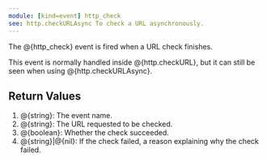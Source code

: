 ```yaml
---
module: [kind=event] http_check
see: http.checkURLAsync To check a URL asynchronously.
---
```


The @{http_check} event is fired when a URL check finishes.

This event is normally handled inside @{http.checkURL}, but it can still be seen when using @{http.checkURLAsync}.

## Return Values
1. @{string}: The event name.
2. @{string}: The URL requested to be checked.
3. @{boolean}: Whether the check succeeded.
4. <span class="type">@{string}|@{nil}</span>: If the check failed, a reason explaining why the check failed.
